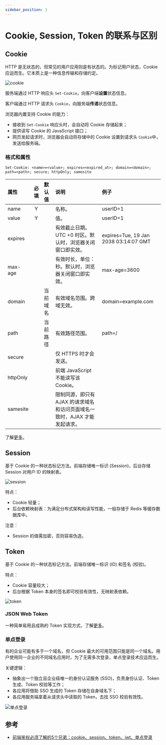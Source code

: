 ```yaml
---
sidebar_position: 1
---
```


# Cookie, Session, Token 的联系与区别

## Cookie

HTTP 是无状态的，但常见的用户应用则是有状态的。为标记用户状态，Cookie 应运而生。它本质上是一种信息传输和存储约定。

![cookie](5a836af489114198a5bb413c7f1b56b2.drawio.svg)

服务端通过 HTTP 响应头 `Set-Cookie`，向客户端**设置**状态信息。

客户端通过 HTTP 请求头 `Cookie`，向服务端**传递**状态信息。

浏览器内置支持 Cookie 的能力：

* 接收到 `Set-Cookie` 响应头时，会自动将 Cookie 存储起来；
* 提供读写 Cookie 的 JavaScript 接口；
* 网页发起请求时，浏览器会自动将存储中的 Cookie 设置到请求头 `Cookie`中，发送给服务端。

### 格式和属性

```http
Set-Cookie: <name>=<value>; expires=<expired_at>; domain=<domain>; path=<path>; secure; httpOnly; samesite
```

| 属性 | 必填 | 默认值 | 说明 | 例子 |
| :--- | :---: | :--- | :--- | :--- |
| name | Y |  | 名称。 | userID=1 |
| value | Y |  | 值。 | userID=1 |
| expires |  |  | 有效截止日期。UTC +0 时区。默认时，浏览器关闭窗口即实效。 | expires=Tue, 19 Jan 2038 03:14:07 GMT |
| max-age |  |  | 有效时长，单位：秒。默认时，浏览器关闭窗口即实效。 | max-age=3600 |
| domain |  | 当前域名 | 有效域名范围。跨域无效。 | domain=example.com |
| path |  | 当前路径 | 有效路径范围。 | path=/ |
| secure |  |  | 仅 HTTPS 时才会发送。 |  |
| httpOnly |  |  | 前端 JavaScript 不能读写该 Cookie。 |  |
| samesite |  |  | 限制同源，即只有 AJAX 的请求域名和访问页面域名一致时，AJAX 才能发起请求。 |  |

了解[更多](https://javascript.info/cookie)。

## Session

基于 Cookie 的一种状态标记方法。前端存储唯一标识 \(Session\)，后台存储 Session 对用户 ID 的映射表。

![session](8aa6c45b941f44d2a42ab690aa66f23b.drawio.svg)

特点：

* Cookie 轻量；
* 后台依赖映射表：为满足分布式架构和读写性能，一般存储于 Redis 等缓存数据库中。

注意：

* Session 的值需加密，否则容易伪造。

## Token

基于 Cookie 的一种状态标记方法。前端存储唯一标识 \(ID\) 和签名 \(校验\)。

特点：

* Cookie 容量较大；
* 后台根据 Token 本身的签名即可校验有效性，无映射表依赖。

![token](55668d0c296842ceab623945cc671f28.drawio.svg)

### JSON Web Token

一种简单易用且成熟的 Token 实现方式，了解[更多](https://jwt.io)。

### 单点登录

有的企业可能有多于一个域名，但 Cookie 最大的可用范围只能是同一个域名。用户使用同一企业的不同域名应用时，为了无需多次登录，单点登录技术应运而生。

关键逻辑：

* 抽象出一个独立且企业级唯一的身份认证服务 \(SSO\)，负责身份认证、Token 生成、Token 校验等工作；
* 各应用将借助 SSO 生成的 Token 存储在自身域名下；
* 各应用服务端拿着从请求头中读取的 Token，去找 SSO 校验有效性。

![&#x5355;&#x70B9;&#x767B;&#x5F55;](00ccaf52b8fa4898abbf0a5f19d749db.drawio.svg)

## 参考

* [前端鉴权必须了解的5个兄弟：cookie、session、token、jwt、单点登录](https://mp.weixin.qq.com/s/hKL3haddZkIEHpNuUgWh3A)
